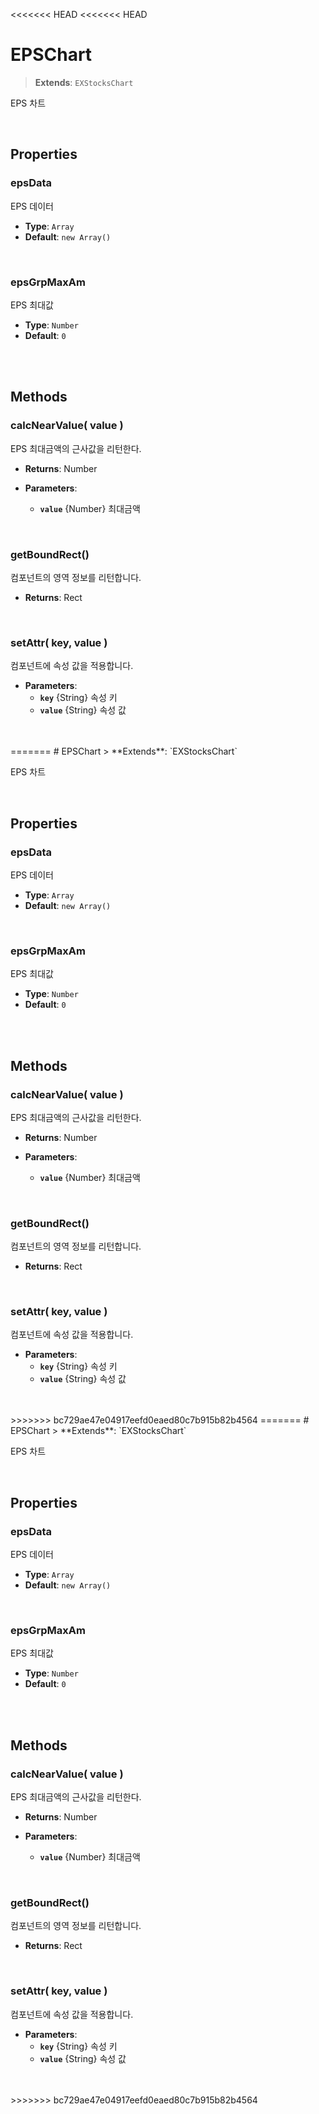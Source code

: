 <<<<<<< HEAD
<<<<<<< HEAD
# EPSChart
> **Extends**: `EXStocksChart`

EPS 차트

<br/>

## Properties


### epsData

EPS 데이터

* **Type**: `Array`
* **Default**: `new Array()`

<br/>

### epsGrpMaxAm

EPS 최대값

* **Type**: `Number`
* **Default**: `0`

<br/>
<br/>

## Methods

### calcNearValue( value )

EPS 최대금액의 근사값을 리턴한다.

* **Returns**: Number

* **Parameters**: 
	* **`value`** {Number} 최대금액

<br/>

### getBoundRect()

컴포넌트의 영역 정보를 리턴합니다.

* **Returns**: Rect

<br/>

### setAttr( key, value )

컴포넌트에 속성 값을 적용합니다.

* **Parameters**: 
	* **`key`** {String} 속성 키
	* **`value`** {String} 속성 값

<br/>
<br/>
=======
# EPSChart
> **Extends**: `EXStocksChart`

EPS 차트

<br/>

## Properties


### epsData

EPS 데이터

* **Type**: `Array`
* **Default**: `new Array()`

<br/>

### epsGrpMaxAm

EPS 최대값

* **Type**: `Number`
* **Default**: `0`

<br/>
<br/>

## Methods

### calcNearValue( value )

EPS 최대금액의 근사값을 리턴한다.

* **Returns**: Number

* **Parameters**: 
	* **`value`** {Number} 최대금액

<br/>

### getBoundRect()

컴포넌트의 영역 정보를 리턴합니다.

* **Returns**: Rect

<br/>

### setAttr( key, value )

컴포넌트에 속성 값을 적용합니다.

* **Parameters**: 
	* **`key`** {String} 속성 키
	* **`value`** {String} 속성 값

<br/>
<br/>
>>>>>>> bc729ae47e04917eefd0eaed80c7b915b82b4564
=======
# EPSChart
> **Extends**: `EXStocksChart`

EPS 차트

<br/>

## Properties


### epsData

EPS 데이터

* **Type**: `Array`
* **Default**: `new Array()`

<br/>

### epsGrpMaxAm

EPS 최대값

* **Type**: `Number`
* **Default**: `0`

<br/>
<br/>

## Methods

### calcNearValue( value )

EPS 최대금액의 근사값을 리턴한다.

* **Returns**: Number

* **Parameters**: 
	* **`value`** {Number} 최대금액

<br/>

### getBoundRect()

컴포넌트의 영역 정보를 리턴합니다.

* **Returns**: Rect

<br/>

### setAttr( key, value )

컴포넌트에 속성 값을 적용합니다.

* **Parameters**: 
	* **`key`** {String} 속성 키
	* **`value`** {String} 속성 값

<br/>
<br/>
>>>>>>> bc729ae47e04917eefd0eaed80c7b915b82b4564
